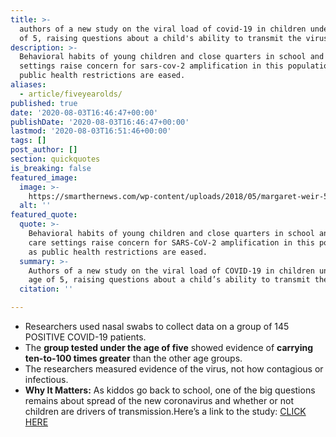 ```yaml
---
title: >-
  authors of a new study on the viral load of covid-19 in children under the age
  of 5, raising questions about a child's ability to transmit the virus.
description: >-
  Behavioral habits of young children and close quarters in school and day care
  settings raise concern for sars-cov-2 amplification in this population as
  public health restrictions are eased.
aliases:
  - article/fiveyearolds/
published: true
date: '2020-08-03T16:46:47+00:00'
publishDate: '2020-08-03T16:46:47+00:00'
lastmod: '2020-08-03T16:51:46+00:00'
tags: []
post_author: []
section: quickquotes
is_breaking: false
featured_image:
  image: >-
    https://smarthernews.com/wp-content/uploads/2018/05/margaret-weir-518686-unsplash-scaled-e1588817289164.jpg
  alt: ''
featured_quote:
  quote: >-
    Behavioral habits of young children and close quarters in school and day
    care settings raise concern for SARS-CoV-2 amplification in this population
    as public health restrictions are eased.
  summary: >-
    Authors of a new study on the viral load of COVID-19 in children under the
    age of 5, raising questions about a child’s ability to transmit the virus.
  citation: ''

---
```

*   Researchers used nasal swabs to collect data on a group of 145 POSITIVE COVID-19 patients.
*   The **group tested under the age of five** showed evidence of **carrying ten-to-100 times greater** than the other age groups.
*   The researchers measured evidence of the virus, not how contagious or infectious.
*   **Why It Matters:** As kiddos go back to school, one of the big questions remains about spread of the new coronavirus and whether or not children are drivers of transmission.Here’s a link to the study: [CLICK HERE](\"https://jamanetwork.com/journals/jamapediatrics/fullarticle/2768952\")